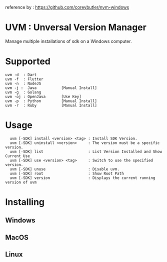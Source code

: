reference by : https://github.com/coreybutler/nvm-windows

# UVM : Unversal Version Manager

Manage multiple installations of sdk on a Windows computer.

# Supported
  ```
  uvm -d  : Dart
  uvm -f  : Flutter
  uvm -n  : NodeJS
  uvm -j :  Java           [Manual Install]
  uvm -g  : Golang
  uvm -oj : OpenJava       [Use Key]
  uvm -p  : Python         [Manual Install]
  uvm -r  : Ruby           [Manual Install]
  ```
# Usage
  ```
	uvm [-SDK] install <version> <tag> : Install SDK Version.
	uvm [-SDK] uninstall <version>     : The version must be a specific version.
	uvm [-SDK] list                    : List Version Installed and Show Current Use
	uvm [-SDK] use <version> <tag>     : Switch to use the specified version.
	uvm [-SDK] unuse                   : Disable uvm.
	uvm [-SDK] root            	       : Show Root Path
	uvm [-SDK] version                 : Displays the current running version of uvm
  ```
# Installing

## Windows

## MacOS

## Linux